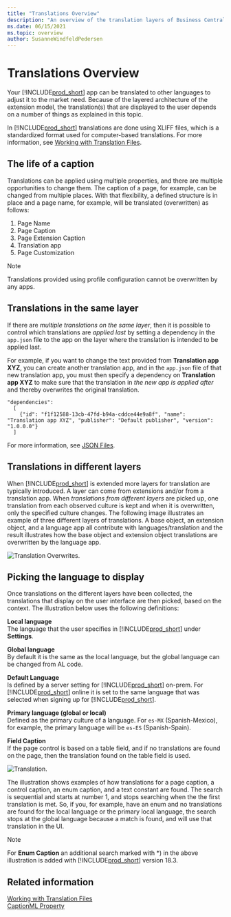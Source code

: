 ```yaml
---
title: "Translations Overview"
description: "An overview of the translation layers of Business Central and the extension model"
ms.date: 06/15/2021
ms.topic: overview
author: SusanneWindfeldPedersen
---
```


# Translations Overview

Your [!INCLUDE[prod_short](../includes/prod_short.md)] app can be translated to other languages to adjust it to the market need. Because of the layered architecture of the extension model, the translation(s) that are displayed to the user depends on a number of things as explained in this topic.

In [!INCLUDE[prod_short](../includes/prod_short.md)] translations are done using XLIFF files, which is a standardized format used for computer-based translations. For more information, see [Working with Translation Files](devenv-work-with-translation-files.md).

## The life of a caption 

Translations can be applied using multiple properties, and there are multiple opportunities to change them. The caption of a page, for example, can be changed from multiple places. With that flexibility, a defined structure is in place and a page name, for example, will be translated (overwritten) as follows: 

1. Page Name
2. Page Caption
3. Page Extension Caption
4. Translation app 
5. Page Customization 

> [!NOTE]  
> Translations provided using profile configuration cannot be overwritten by any apps. 

## Translations in the same layer

If there are *multiple translations on the same layer*, then it is possible to control which translations are *applied last* by setting a dependency in the `app.json` file to the app on the layer where the translation is intended to be applied last.

For example, if you want to change the text provided from  **Translation app XYZ**, you can create another translation app, and in the `app.json` file of that new translation app, you must then specify a dependency on **Translation app XYZ** to make sure that the translation in *the new app is applied after* and thereby overwrites the original translation.

```al
"dependencies": 
  [
    {"id": "f1f12588-13cb-47fd-b94a-cddce44e9a8f", "name": "Translation app XYZ", "publisher": "Default publisher", "version": "1.0.0.0"}
  ]
```

For more information, see [JSON Files](devenv-json-files.md).

## Translations in different layers

When [!INCLUDE[prod_short](../includes/prod_short.md)] is extended more layers for translation are typically introduced. A layer can come from extensions and/or from a translation app. When *translations from different layers* are picked up, one translation from each observed culture is kept and when it is overwritten, only the specified culture changes. The following image illustrates an example of three different layers of translations. A base object, an extension object, and a language app all contribute with languages/translation and the result illustrates how the base object and extension object translations are overwritten by the language app.

![Translation Overwrites.](../media/Translation_1.png "Translation Overwrites")

## Picking the language to display

Once translations on the different layers have been collected, the translations that display on the user interface are then picked, based on the context. The illustration below uses the following definitions:

**Local language**  
The language that the user specifies in [!INCLUDE[prod_short](../includes/prod_short.md)] under **Settings**.

**Global language**  
By default it is the same as the local language, but the global language can be changed from AL code.

**Default Language**  
Is defined by a server setting for [!INCLUDE[prod_short](../includes/prod_short.md)] on-prem. For [!INCLUDE[prod_short](../includes/prod_short.md)] online it is set to the same language that was selected when signing up for [!INCLUDE[prod_short](../includes/prod_short.md)].

**Primary language (global or local)**  
Defined as the primary culture of a language. For `es-MX` (Spanish-Mexico), for example, the primary language will be `es-ES` (Spanish-Spain).

**Field Caption**  
If the page control is based on a table field, and if no translations are found on the page, then the translation found on the table field is used.

![Translation.](../media/Translations_2.png "Translations to display")

The illustration shows examples of how translations for a page caption, a control caption, an enum caption, and a text constant are found. The search is sequential and starts at number 1, and stops searching when the the first translation is met. So, if you, for example, have an enum and no translations are found for the local language or the primary local language, the search stops at the global language because a match is found, and will use that translation in the UI.

> [!NOTE]  
> For **Enum Caption** an additional search marked with *) in the above illustration is added with [!INCLUDE[prod_short](../includes/prod_short.md)] version 18.3.


## Related information

[Working with Translation Files](devenv-work-with-translation-files.md)  
[CaptionML Property](properties/devenv-captionml-property.md)  
